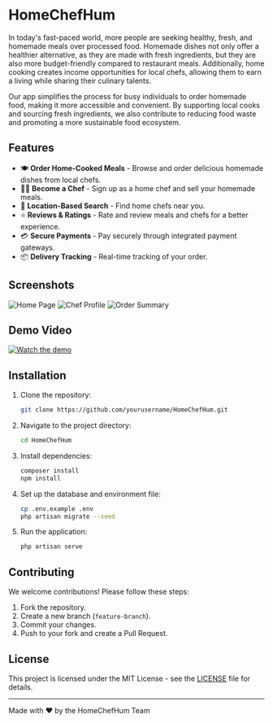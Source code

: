 # HomeChefHum
 
In today's fast-paced world, more people are seeking healthy, fresh, and homemade meals over processed food. Homemade dishes not only offer a healthier alternative, as they are made with fresh ingredients, but they are also more budget-friendly compared to restaurant meals. Additionally, home cooking creates income opportunities for local chefs, allowing them to earn a living while sharing their culinary talents.  

Our app simplifies the process for busy individuals to order homemade food, making it more accessible and convenient. By supporting local cooks and sourcing fresh ingredients, we also contribute to reducing food waste and promoting a more sustainable food ecosystem.


## Features

- 🍽️ **Order Home-Cooked Meals** - Browse and order delicious homemade dishes from local chefs.
- 👩‍🍳 **Become a Chef** - Sign up as a home chef and sell your homemade meals.
- 📍 **Location-Based Search** - Find home chefs near you.
- ⭐ **Reviews & Ratings** - Rate and review meals and chefs for a better experience.
- 💳 **Secure Payments** - Pay securely through integrated payment gateways.
- 📦 **Delivery Tracking** - Real-time tracking of your order.

## Screenshots

![Home Page](https://via.placeholder.com/800x400.png?text=Home+Page)
![Chef Profile](https://via.placeholder.com/800x400.png?text=Chef+Profile)
![Order Summary](https://via.placeholder.com/800x400.png?text=Order+Summary)

## Demo Video

[![Watch the demo](https://img.youtube.com/vi/VIDEO_ID/0.jpg)](https://www.youtube.com/watch?v=VIDEO_ID)

## Installation

1. Clone the repository:
   ```sh
   git clone https://github.com/yourusername/HomeChefHum.git
   ```
2. Navigate to the project directory:
   ```sh
   cd HomeChefHum
   ```
3. Install dependencies:
   ```sh
   composer install
   npm install
   ```
4. Set up the database and environment file:
   ```sh
   cp .env.example .env
   php artisan migrate --seed
   ```
5. Run the application:
   ```sh
   php artisan serve
   ```

## Contributing

We welcome contributions! Please follow these steps:
1. Fork the repository.
2. Create a new branch (`feature-branch`).
3. Commit your changes.
4. Push to your fork and create a Pull Request.

## License

This project is licensed under the MIT License - see the [LICENSE](LICENSE) file for details.

---

Made with ❤️ by the HomeChefHum Team
